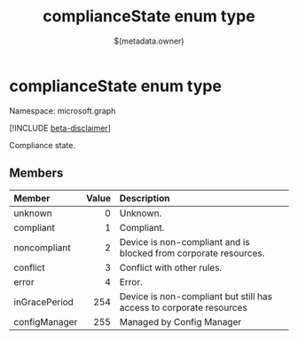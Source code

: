 ﻿---
title: "complianceState enum type"
description: "Compliance state."
localization_priority: Normal
author: "$(metadata.owner)"
ms.prod: ""
doc_type: enumPageType
---

# complianceState enum type

Namespace: microsoft.graph

[!INCLUDE [beta-disclaimer](../../includes/beta-disclaimer.md)]

Compliance state.

## Members

| Member        | Value | Description                                                         |
| :------------ | ----: | :------------------------------------------------------------------ |
| unknown       | 0     | Unknown.                                                            |
| compliant     | 1     | Compliant.                                                          |
| noncompliant  | 2     | Device is non-compliant and is blocked from corporate resources.    |
| conflict      | 3     | Conflict with other rules.                                          |
| error         | 4     | Error.                                                              |
| inGracePeriod | 254   | Device is non-compliant but still has access to corporate resources |
| configManager | 255   | Managed by Config Manager                                           |